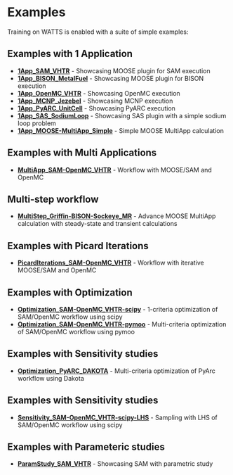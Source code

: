 # Examples

Training on WATTS is enabled with a suite of simple examples:

## Examples with 1 Application
* [__1App_SAM_VHTR__](1App_SAM_VHTR/README.md) - Showcasing MOOSE plugin for SAM execution
* [__1App_BISON_MetalFuel__](1App_BISON_MetalFuel/README.md) - Showcasing MOOSE plugin for BISON execution
* [__1App_OpenMC_VHTR__](1App_OpenMC_VHTR/README.md) - Showcasing OpenMC execution
* [__1App_MCNP_Jezebel__](1App_MCNP_Jezebel/README.md) - Showcasing MCNP execution
* [__1App_PyARC_UnitCell__](1App_PyARC_UnitCell/README.md) - Showcasing PyARC execution
* [__1App_SAS_SodiumLoop__](1App_SAS_SodiumLoop/README.md) - Showcasing SAS plugin with a simple sodium loop problem
* [__1App_MOOSE-MultiApp_Simple__](1App_MOOSE-MultiApp_Simple/README.md) - Simple MOOSE MultiApp calculation
## Examples with Multi Applications
* [__MultiApp_SAM-OpenMC_VHTR__](MultiApp_SAM-OpenMC_VHTR/README.md) - Workflow with MOOSE/SAM and OpenMC
## Multi-step workflow
* [__MultiStep_Griffin-BISON-Sockeye_MR__](MultiStep_Griffin-BISON-Sockeye_MR/README.md) - Advance MOOSE MultiApp calculation with steady-state and transient calculations
## Examples with Picard Iterations
* [__PicardIterations_SAM-OpenMC_VHTR__](PicardIterations_SAM-OpenMC_VHTR/README.md) - Workflow with iterative MOOSE/SAM and OpenMC
## Examples with Optimization
* [__Optimization_SAM-OpenMC_VHTR-scipy__](Optimization_SAM-OpenMC_VHTR-scipy/README.md) - 1-criteria optimization of SAM/OpenMC workflow using scipy
* [__Optimization_SAM-OpenMC_VHTR-pymoo__](Optimization_SAM-OpenMC_VHTR-pymoo/README.md) - Multi-criteria optimization of SAM/OpenMC workflow using pymoo
## Examples with Sensitivity studies
* [__Optimization_PyARC_DAKOTA__](Optimization_PyARC_DAKOTA/README.md) - Multi-criteria optimization of PyArc workflow using Dakota
## Examples with Sensitivity studies
* [__Sensitivity_SAM-OpenMC_VHTR-scipy-LHS__](Sensitivity_SAM-OpenMC_VHTR-scipy-LHS/README.md) - Sampling with LHS of SAM/OpenMC workflow using scipy
## Examples with Parameteric studies
* [__ParamStudy_SAM_VHTR__](ParamStudy_SAM_VHTR/README.md) - Showcasing SAM with parametric study
